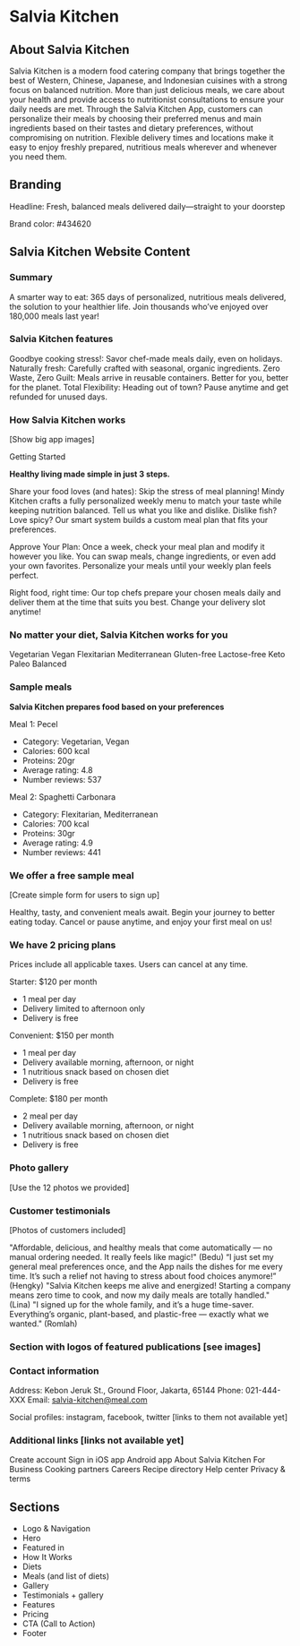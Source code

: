 # Salvia Kitchen

## About Salvia Kitchen

Salvia Kitchen is a modern food catering company that brings together the best of Western, Chinese, Japanese, and Indonesian cuisines with a strong focus on balanced nutrition. More than just delicious meals, we care about your health and provide access to nutritionist consultations to ensure your daily needs are met. Through the Salvia Kitchen App, customers can personalize their meals by choosing their preferred menus and main ingredients based on their tastes and dietary preferences, without compromising on nutrition. Flexible delivery times and locations make it easy to enjoy freshly prepared, nutritious meals wherever and whenever you need them.

## Branding

Headline: Fresh, balanced meals delivered daily—straight to your doorstep

Brand color: #434620

## Salvia Kitchen Website Content

### Summary

A smarter way to eat: 365 days of personalized, nutritious meals delivered, the solution to your healthier life. Join thousands who’ve enjoyed over 180,000 meals last year!

### Salvia Kitchen features

Goodbye cooking stress!: Savor chef-made meals daily, even on holidays.
Naturally fresh: Carefully crafted with seasonal, organic ingredients.
Zero Waste, Zero Guilt: Meals arrive in reusable containers. Better for you, better for the planet.
Total Flexibility: Heading out of town? Pause anytime and get refunded for unused days.

### How Salvia Kitchen works

[Show big app images]

Getting Started

**Healthy living made simple in just 3 steps.**

Share your food loves (and hates): Skip the stress of meal planning! Mindy Kitchen crafts a fully personalized weekly menu to match your taste while keeping nutrition balanced. Tell us what you like and dislike. Dislike fish? Love spicy? Our smart system builds a custom meal plan that fits your preferences.

Approve Your Plan: Once a week, check your meal plan and modify it however you like. You can swap meals, change ingredients, or even add your own favorites. Personalize your meals until your weekly plan feels perfect.

Right food, right time: Our top chefs prepare your chosen meals daily and deliver them at the time that suits you best. Change your delivery slot anytime!

### No matter your diet, Salvia Kitchen works for you

Vegetarian
Vegan
Flexitarian
Mediterranean
Gluten-free
Lactose-free
Keto
Paleo
Balanced

### Sample meals

**Salvia Kitchen prepares food based on your preferences**

Meal 1: Pecel

- Category: Vegetarian, Vegan
- Calories: 600 kcal
- Proteins: 20gr
- Average rating: 4.8
- Number reviews: 537

Meal 2: Spaghetti Carbonara

- Category: Flexitarian, Mediterranean
- Calories: 700 kcal
- Proteins: 30gr
- Average rating: 4.9
- Number reviews: 441

### We offer a free sample meal

[Create simple form for users to sign up]

Healthy, tasty, and convenient meals await. Begin your journey to better eating today. Cancel or pause anytime, and enjoy your first meal on us!

### We have 2 pricing plans

Prices include all applicable taxes. Users can cancel at any time.

Starter: $120 per month

- 1 meal per day
- Delivery limited to afternoon only
- Delivery is free

Convenient: $150 per month

- 1 meal per day
- Delivery available morning, afternoon, or night
- 1 nutritious snack based on chosen diet
- Delivery is free

Complete: $180 per month

- 2 meal per day
- Delivery available morning, afternoon, or night
- 1 nutritious snack based on chosen diet
- Delivery is free

### Photo gallery

[Use the 12 photos we provided]

### Customer testimonials

[Photos of customers included]

"Affordable, delicious, and healthy meals that come automatically — no manual ordering needed. It really feels like magic!" (Bedu)
“I just set my general meal preferences once, and the App nails the dishes for me every time. It’s such a relief not having to stress about food choices anymore!” (Hengky)
"Salvia Kitchen keeps me alive and energized! Starting a company means zero time to cook, and now my daily meals are totally handled." (Lina)
"I signed up for the whole family, and it’s a huge time-saver. Everything’s organic, plant-based, and plastic-free — exactly what we wanted." (Romlah)

### Section with logos of featured publications [see images]

### Contact information

Address: Kebon Jeruk St., Ground Floor, Jakarta, 65144
Phone: 021-444-XXX
Email: salvia-kitchen@meal.com

Social profiles: instagram, facebook, twitter [links to them not available yet]

### Additional links [links not available yet]

Create account
Sign in
iOS app
Android app
About Salvia Kitchen
For Business
Cooking partners
Careers
Recipe directory
Help center
Privacy & terms

###

## Sections

- Logo & Navigation
- Hero
- Featured in
- How It Works
- Diets
- Meals (and list of diets)
- Gallery
- Testimonials + gallery
- Features
- Pricing
- CTA (Call to Action)
- Footer
